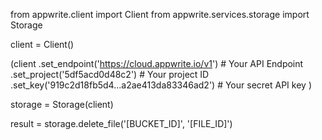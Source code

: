 from appwrite.client import Client
from appwrite.services.storage import Storage

client = Client()

(client
  .set_endpoint('https://cloud.appwrite.io/v1') # Your API Endpoint
  .set_project('5df5acd0d48c2') # Your project ID
  .set_key('919c2d18fb5d4...a2ae413da83346ad2') # Your secret API key
)

storage = Storage(client)

result = storage.delete_file('[BUCKET_ID]', '[FILE_ID]')

